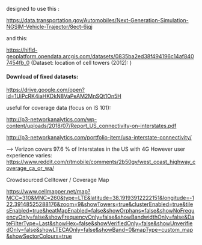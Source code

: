 
designed to use this : 

https://data.transportation.gov/Automobiles/Next-Generation-Simulation-NGSIM-Vehicle-Trajector/8ect-6jqj

and this:

https://hifld-geoplatform.opendata.arcgis.com/datasets/0835ba2ed38f494196c14af8407454fb_0 (Dataset: location of cell towers (2012):
)

#### Download of fixed datasets: ####

https://drive.google.com/open?id=1UiPcRK4iaHKDkN8VaPeAM2MnSQt1On5H



useful for coverage data (focus on IS 101):

http://p3-networkanalytics.com/wp-content/uploads/2018/07/Report_US_connectivity-on-interstates.pdf

http://p3-networkanalytics.com/portfolio-item/usa-interstate-connectivity/

--> Verizon covers 97.6 % of Interstates in the US with 4G
 However user experience varies: 
 https://www.reddit.com/r/tmobile/comments/2b50gv/west_coast_highway_coverage_ca_or_wa/


Crowdsourced Celltower / Coverage Map

https://www.cellmapper.net/map?MCC=310&MNC=260&type=LTE&latitude=38.19193912222151&longitude=-122.39148525288176&zoom=9&showTowers=true&clusterEnabled=true&tilesEnabled=true&heatMapEnabled=false&showOrphans=false&showNoFrequencyOnly=false&showFrequencyOnly=false&showBandwidthOnly=false&DateFilterType=Last&showHex=false&showVerifiedOnly=false&showUnverifiedOnly=false&showLTECAOnly=false&showBand=0&mapType=custom_map&showSectorColours=true




